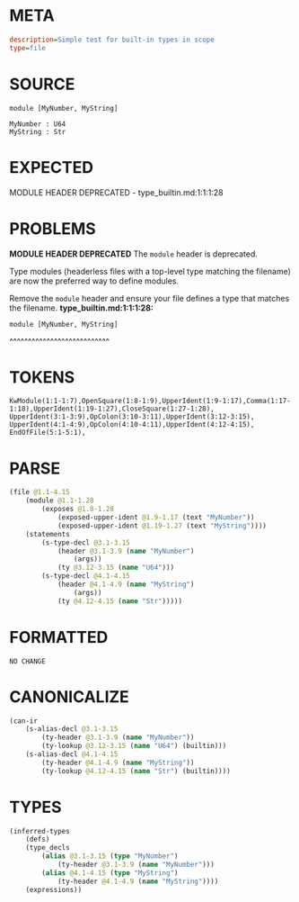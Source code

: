 # META
~~~ini
description=Simple test for built-in types in scope
type=file
~~~
# SOURCE
~~~roc
module [MyNumber, MyString]

MyNumber : U64
MyString : Str
~~~
# EXPECTED
MODULE HEADER DEPRECATED - type_builtin.md:1:1:1:28
# PROBLEMS
**MODULE HEADER DEPRECATED**
The `module` header is deprecated.

Type modules (headerless files with a top-level type matching the filename) are now the preferred way to define modules.

Remove the `module` header and ensure your file defines a type that matches the filename.
**type_builtin.md:1:1:1:28:**
```roc
module [MyNumber, MyString]
```
^^^^^^^^^^^^^^^^^^^^^^^^^^^


# TOKENS
~~~zig
KwModule(1:1-1:7),OpenSquare(1:8-1:9),UpperIdent(1:9-1:17),Comma(1:17-1:18),UpperIdent(1:19-1:27),CloseSquare(1:27-1:28),
UpperIdent(3:1-3:9),OpColon(3:10-3:11),UpperIdent(3:12-3:15),
UpperIdent(4:1-4:9),OpColon(4:10-4:11),UpperIdent(4:12-4:15),
EndOfFile(5:1-5:1),
~~~
# PARSE
~~~clojure
(file @1.1-4.15
	(module @1.1-1.28
		(exposes @1.8-1.28
			(exposed-upper-ident @1.9-1.17 (text "MyNumber"))
			(exposed-upper-ident @1.19-1.27 (text "MyString"))))
	(statements
		(s-type-decl @3.1-3.15
			(header @3.1-3.9 (name "MyNumber")
				(args))
			(ty @3.12-3.15 (name "U64")))
		(s-type-decl @4.1-4.15
			(header @4.1-4.9 (name "MyString")
				(args))
			(ty @4.12-4.15 (name "Str")))))
~~~
# FORMATTED
~~~roc
NO CHANGE
~~~
# CANONICALIZE
~~~clojure
(can-ir
	(s-alias-decl @3.1-3.15
		(ty-header @3.1-3.9 (name "MyNumber"))
		(ty-lookup @3.12-3.15 (name "U64") (builtin)))
	(s-alias-decl @4.1-4.15
		(ty-header @4.1-4.9 (name "MyString"))
		(ty-lookup @4.12-4.15 (name "Str") (builtin))))
~~~
# TYPES
~~~clojure
(inferred-types
	(defs)
	(type_decls
		(alias @3.1-3.15 (type "MyNumber")
			(ty-header @3.1-3.9 (name "MyNumber")))
		(alias @4.1-4.15 (type "MyString")
			(ty-header @4.1-4.9 (name "MyString"))))
	(expressions))
~~~
